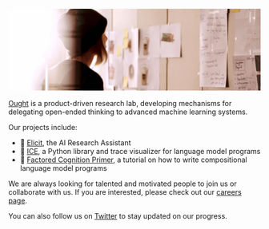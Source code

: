 ![](https://raw.githubusercontent.com/oughtinc/.github/main/profile/ought-background.png)

[Ought](https://ought.org) is a product-driven research lab, developing mechanisms for delegating open-ended thinking to advanced machine learning systems.

Our projects include:

- 🔬 [Elicit](https://elicit.org/), the AI Research Assistant
- 🧊 [ICE](https://github.com/oughtinc/ice), a Python library and trace visualizer for language model programs
- 📓 [Factored Cognition Primer](https://primer.ought.org/), a tutorial on how to write compositional language model programs

We are always looking for talented and motivated people to join us or collaborate with us.  If you are interested, please check out our [careers page](https://ought.org/careers). 

You can also follow us on [Twitter](https://twitter.com/oughtinc) to stay updated on our progress.
